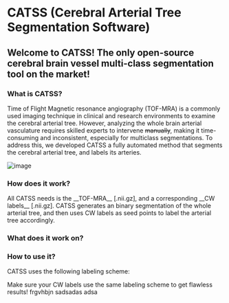 # CATSS (Cerebral Arterial Tree Segmentation Software)

<h2> Welcome to CATSS! The only open-source cerebral brain vessel multi-class segmentation tool on the market! <img 
 </h2>

 <h3> What is CATSS?</h3>
 
 Time of Flight Magnetic resonance angiography (TOF-MRA) is a commonly used imaging technique in clinical and research environments to examine the cerebral arterial tree. However, analyzing the whole brain arterial vasculature requires skilled experts to intervene ~~manually~~, making it time-consuming and inconsistent, especially for multiclass segmentations. To address this, we developed CATSS a fully automated method that segments the cerebral arterial tree, and labels its arteries.
 
![image](https://user-images.githubusercontent.com/38469694/232742988-f021b39c-3867-4731-bdb4-65b63d1429b9.png)

 <h3> How does it work? </h3>
 All CATSS needs is the __TOF-MRA__ [.nii.gz], and a corresponding __CW labels__ [.nii.gz]. CATSS generates an binary segmentation of the whole arterial tree, and then uses CW labels as seed points to label the arterial tree accordingly.

 <h3> What does it work on? </h3>
 
 <h3> How to use it? </h3>
CATSS uses the following labeling scheme:
 
 Make sure your CW labels use the same labeling scheme to get flawless results! 
frgvhbjn
sadsadas
adsa
